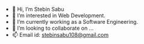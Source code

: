 - 👋 Hi, I’m Stebin Sabu 
- 👀 I’m interested in Web Development.
- 🌱 I’m currently working as a Software Engineering. 
- 💞️ I’m looking to collaborate on ...
- 📫 Email id: stebinsabu108@gmail.com

<!---
stebin720/stebin720 is a ✨ special ✨ repository because its `README.md` (this file) appears on your GitHub profile.
You can click the Preview link to take a look at your changes.
--->
